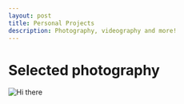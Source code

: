```yaml
---
layout: post
title: Personal Projects
description: Photography, videography and more!
---
```


# Selected photography 
![Hi there]([https://freeimage.host/i/Kdi0PhQ] "Hi there")

